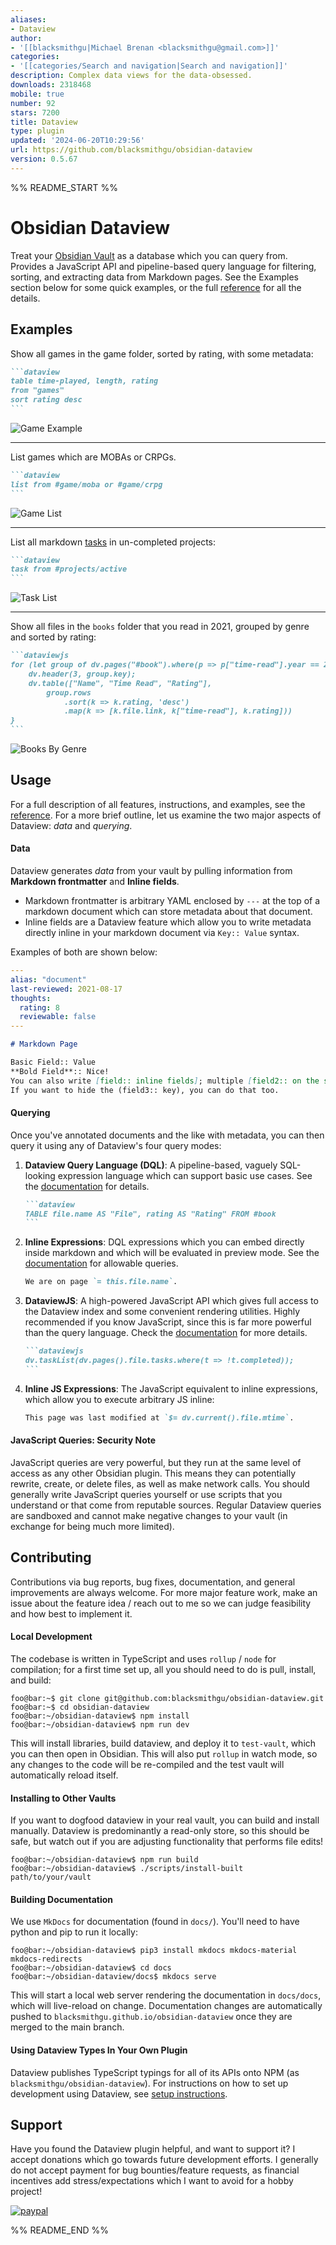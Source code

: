 ```yaml
---
aliases:
- Dataview
author:
- '[[blacksmithgu|Michael Brenan <blacksmithgu@gmail.com>]]'
categories:
- '[[categories/Search and navigation|Search and navigation]]'
description: Complex data views for the data-obsessed.
downloads: 2318468
mobile: true
number: 92
stars: 7200
title: Dataview
type: plugin
updated: '2024-06-20T10:29:56'
url: https://github.com/blacksmithgu/obsidian-dataview
version: 0.5.67
---
```


%% README_START %%

# Obsidian Dataview

Treat your [Obsidian Vault](https://obsidian.md/) as a database which you can query from. Provides a JavaScript API and
pipeline-based query language for filtering, sorting, and extracting data from Markdown pages. See the Examples section
below for some quick examples, or the full [reference](https://blacksmithgu.github.io/obsidian-dataview/) for all the details.

## Examples

Show all games in the game folder, sorted by rating, with some metadata:

~~~markdown
```dataview
table time-played, length, rating
from "games"
sort rating desc
```
~~~

![Game Example](https://raw.githubusercontent.com/blacksmithgu/obsidian-dataview/HEAD/docs/docs/assets/game.png)

---

List games which are MOBAs or CRPGs.

~~~markdown
```dataview
list from #game/moba or #game/crpg
```
~~~

![Game List](https://raw.githubusercontent.com/blacksmithgu/obsidian-dataview/HEAD/docs/docs/assets/game-list.png)

---

List all markdown [tasks](https://blacksmithgu.github.io/obsidian-dataview/data-annotation/#tasks) in un-completed projects:

~~~markdown
```dataview
task from #projects/active
```
~~~

![Task List](https://raw.githubusercontent.com/blacksmithgu/obsidian-dataview/HEAD/docs/docs/assets/project-task.png)

---

Show all files in the `books` folder that you read in 2021, grouped by genre and sorted by rating:

~~~markdown
```dataviewjs
for (let group of dv.pages("#book").where(p => p["time-read"].year == 2021).groupBy(p => p.genre)) {
	dv.header(3, group.key);
	dv.table(["Name", "Time Read", "Rating"],
		group.rows
			.sort(k => k.rating, 'desc')
			.map(k => [k.file.link, k["time-read"], k.rating]))
}
```
~~~

![Books By Genre](https://raw.githubusercontent.com/blacksmithgu/obsidian-dataview/HEAD/docs/docs/assets/books-by-genre.png)

## Usage

For a full description of all features, instructions, and examples, see the [reference](https://blacksmithgu.github.io/obsidian-dataview/). For a more brief outline, let us examine the two major aspects of Dataview: *data* and *querying*.

#### **Data**

Dataview generates *data* from your vault by pulling
information from **Markdown frontmatter** and **Inline fields**.

- Markdown frontmatter is arbitrary YAML enclosed by `---` at the top of a markdown document which can store metadata
  about that document.
- Inline fields are a Dataview feature which allow you to write metadata directly inline in your markdown document via
  `Key:: Value` syntax.

Examples of both are shown below:

```yaml
---
alias: "document"
last-reviewed: 2021-08-17
thoughts:
  rating: 8
  reviewable: false
---
```
```markdown
# Markdown Page

Basic Field:: Value
**Bold Field**:: Nice!
You can also write [field:: inline fields]; multiple [field2:: on the same line].
If you want to hide the (field3:: key), you can do that too.
```

#### **Querying**

Once you've annotated documents and the like with metadata, you can then query it using any of Dataview's four query
modes:

1. **Dataview Query Language (DQL)**: A pipeline-based, vaguely SQL-looking expression language which can support basic
   use cases. See the [documentation](https://blacksmithgu.github.io/obsidian-dataview/query/queries/) for details.

   ~~~markdown
   ```dataview
   TABLE file.name AS "File", rating AS "Rating" FROM #book
   ```
   ~~~

2. **Inline Expressions**: DQL expressions which you can embed directly inside markdown and which will be evaluated in
   preview mode. See the [documentation](https://blacksmithgu.github.io/obsidian-dataview/reference/expressions/) for
   allowable queries.

   ```markdown
   We are on page `= this.file.name`.
   ```

3. **DataviewJS**: A high-powered JavaScript API which gives full access to the Dataview index and some convenient
   rendering utilities. Highly recommended if you know JavaScript, since this is far more powerful than the query
   language. Check the [documentation](https://blacksmithgu.github.io/obsidian-dataview/api/intro/) for more details.

   ~~~markdown
   ```dataviewjs
   dv.taskList(dv.pages().file.tasks.where(t => !t.completed));
   ```
   ~~~

4. **Inline JS Expressions**: The JavaScript equivalent to inline expressions, which allow you to execute arbitrary JS
   inline:

   ~~~markdown
   This page was last modified at `$= dv.current().file.mtime`.
   ~~~

#### JavaScript Queries: Security Note

JavaScript queries are very powerful, but they run at the same level of access as any other Obsidian plugin. This means
they can potentially rewrite, create, or delete files, as well as make network calls. You should generally write
JavaScript queries yourself or use scripts that you understand or that come from reputable sources. Regular Dataview
queries are sandboxed and cannot make negative changes to your vault (in exchange for being much more limited).

## Contributing

Contributions via bug reports, bug fixes, documentation, and general improvements are always welcome. For more major
feature work, make an issue about the feature idea / reach out to me so we can judge feasibility and how best to
implement it.

#### Local Development

The codebase is written in TypeScript and uses `rollup` / `node` for compilation; for a first time set up, all you
should need to do is pull, install, and build:

```console
foo@bar:~$ git clone git@github.com:blacksmithgu/obsidian-dataview.git
foo@bar:~$ cd obsidian-dataview
foo@bar:~/obsidian-dataview$ npm install
foo@bar:~/obsidian-dataview$ npm run dev
```

This will install libraries, build dataview, and deploy it to `test-vault`, which you can then open in Obsidian. This
will also put `rollup` in watch mode, so any changes to the code will be re-compiled and the test vault will automatically
reload itself.

#### Installing to Other Vaults

If you want to dogfood dataview in your real vault, you can build and install manually. Dataview is predominantly a
read-only store, so this should be safe, but watch out if you are adjusting functionality that performs file edits!

```console
foo@bar:~/obsidian-dataview$ npm run build
foo@bar:~/obsidian-dataview$ ./scripts/install-built path/to/your/vault
```

#### Building Documentation

We use `MkDocs` for documentation (found in `docs/`). You'll need to have python and pip to run it locally:

```console
foo@bar:~/obsidian-dataview$ pip3 install mkdocs mkdocs-material mkdocs-redirects
foo@bar:~/obsidian-dataview$ cd docs
foo@bar:~/obsidian-dataview/docs$ mkdocs serve
```

This will start a local web server rendering the documentation in `docs/docs`, which will live-reload on change.
Documentation changes are automatically pushed to `blacksmithgu.github.io/obsidian-dataview` once they are merged
to the main branch.

#### Using Dataview Types In Your Own Plugin

Dataview publishes TypeScript typings for all of its APIs onto NPM (as `blacksmithgu/obsidian-dataview`). For
instructions on how to set up development using Dataview, see [setup instructions](https://blacksmithgu.github.io/obsidian-dataview/plugin/develop-against-dataview/).

## Support

Have you found the Dataview plugin helpful, and want to support it? I accept donations which go towards future
development efforts. I generally do not accept payment for bug bounties/feature requests, as financial incentives add
stress/expectations which I want to avoid for a hobby project!

[![paypal](https://www.paypalobjects.com/en_US/i/btn/btn_donateCC_LG.gif)](https://www.paypal.com/donate?business=Y9SKV24R5A8BQ&item_name=Open+source+software+development&currency_code=USD)


%% README_END %%